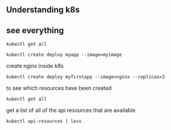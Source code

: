 ## Understanding k8s

## see everything

`kubectl get all`

`kubectl create deploy myapp --image=myimage` 

create nginx inside k8s

```
kubectl create deploy myfirstapp --image=nginx --replicas=3
```

to see which resources have been created 

```
kubectl get all 
```

get a list of all of the api resources that  are available

```
kubectl api-resources | less
```




